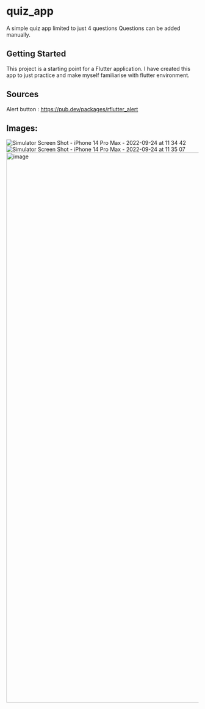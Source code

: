 # quiz_app

A simple quiz app limited to just 4 questions
Questions can be added manually.

## Getting Started

This project is a starting point for a Flutter application.
I have created this app to just practice and make myself familiarise with flutter environment.

## Sources

Alert button : https://pub.dev/packages/rflutter_alert

## Images: 

![Simulator Screen Shot - iPhone 14 Pro Max - 2022-09-24 at 11 34 42](https://user-images.githubusercontent.com/66197508/192083649-359768b9-a4dd-4855-a295-66067c7e7d2d.png)
![Simulator Screen Shot - iPhone 14 Pro Max - 2022-09-24 at 11 35 07](https://user-images.githubusercontent.com/66197508/192083658-44bed91e-7931-4e2e-bba5-8331d452924e.png)
<img width="1440" alt="image" src="https://user-images.githubusercontent.com/66197508/192084623-830bc6b7-ed33-4ed3-ae77-aa63b2322d89.png">

